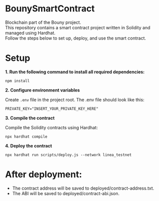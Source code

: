 # BounySmartContract
Blockchain part of the Bouny project.  
This repository contains a smart contract project written in Solidity and managed using Hardhat.  
Follow the steps below to set up, deploy, and use the smart contract.

# Setup
**1. Run the following command to install all required dependencies:**

```npm install```

**2. Configure environment variables**
   
Create `.env` file in the project root. The .env file should look like this:

```PRIVATE_KEY="INSERT_YOUR_PRIVATE_KEY_HERE"```

**3. Compile the contract**

Compile the Solidity contracts using Hardhat:

```npx hardhat compile```

**4. Deploy the contract**

```npx hardhat run scripts/deploy.js --network linea_testnet```

# After deployment:

* The contract address will be saved to deployed/contract-address.txt.
* The ABI will be saved to deployed/contract-abi.json.
